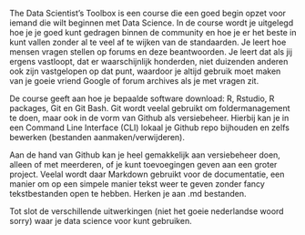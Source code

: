 The Data Scientist’s Toolbox is een course die een goed begin opzet voor iemand die wilt beginnen met Data Science.
In de course wordt je uitgelegd hoe je je goed kunt gedragen binnen de community en hoe je er het beste in kunt vallen zonder al te veel af te wijken van de standaarden.
Je leert hoe mensen vragen stellen op forums en deze beantwoorden. Je leert dat als jij ergens vastloopt, dat er waarschijnlijk honderden, niet duizenden anderen ook zijn vastgelopen op dat punt, waardoor je altijd gebruik moet maken van je goeie vriend Google of forum archives als je met vragen zit. 

De course geeft aan hoe je bepaalde software download: R, Rstudio, R packages, Git en Git Bash. Git wordt veelal gebruikt om foldermanagement te doen, maar ook in de vorm van Github als versiebeheer. Hierbij kan je in een Command Line Interface (CLI) lokaal je Github repo bijhouden en zelfs bewerken (bestanden aanmaken/verwijderen). 

Aan de hand van Github kan je heel gemakkelijk aan versiebeheer doen, alleen of met meerderen, of je kunt toevoegingen geven aan een groter project. Veelal wordt daar Markdown gebruikt voor de documentatie, een manier om op een simpele manier tekst weer te geven zonder fancy tekstbestanden open te hebben. Herken je aan .md bestanden.

Tot slot de verschillende uitwerkingen (niet het goeie nederlandse woord sorry) waar je data science voor kunt gebruiken.

